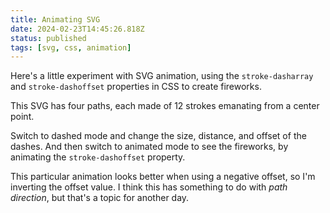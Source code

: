 ```yaml
---
title: Animating SVG
date: 2024-02-23T14:45:26.818Z
status: published
tags: [svg, css, animation]
---
```


<script lang="ts">
  import Controls from './controls.svelte';
</script>

Here's a little experiment with SVG animation, using the `stroke-dasharray` and `stroke-dashoffset` properties in CSS to create fireworks.

This SVG has four paths, each made of 12 strokes emanating from a center point.

<Controls/>

Switch to dashed mode and change the size, distance, and offset of the dashes. And then switch to animated mode to see the fireworks, by animating the `stroke-dashoffset` property.

<aside style="--aside-span: 1">

This particular animation looks better when using a negative offset, so I'm inverting the offset value. I think this has something to do with _path direction_, but that's a topic for another day.

</aside>
